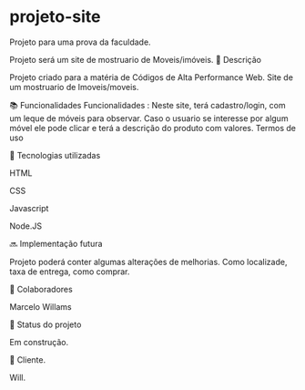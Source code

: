 # projeto-site

Projeto para uma prova da faculdade.

Projeto será um site de mostruario de Moveis/imóveis.
📝 Descrição

Projeto criado para a matéria de Códigos de Alta Performance Web. Site de um mostruario de Imoveis/moveis.

📚 Funcionalidades
Funcionalidades : 
Neste site, terá cadastro/login, com um leque de móveis para observar.
Caso o usuario se interesse por algum móvel ele pode clicar e terá a descrição do produto com valores.
Termos de uso

🔧 Tecnologias utilizadas

HTML

CSS

Javascript

Node.JS

🔜 Implementação futura

Projeto poderá conter algumas alterações de melhorias. Como localizade, taxa de entrega, como comprar.

🤝 Colaboradores

Marcelo Willams

🎯 Status do projeto

Em construção.

🤵 Cliente.

Will.
